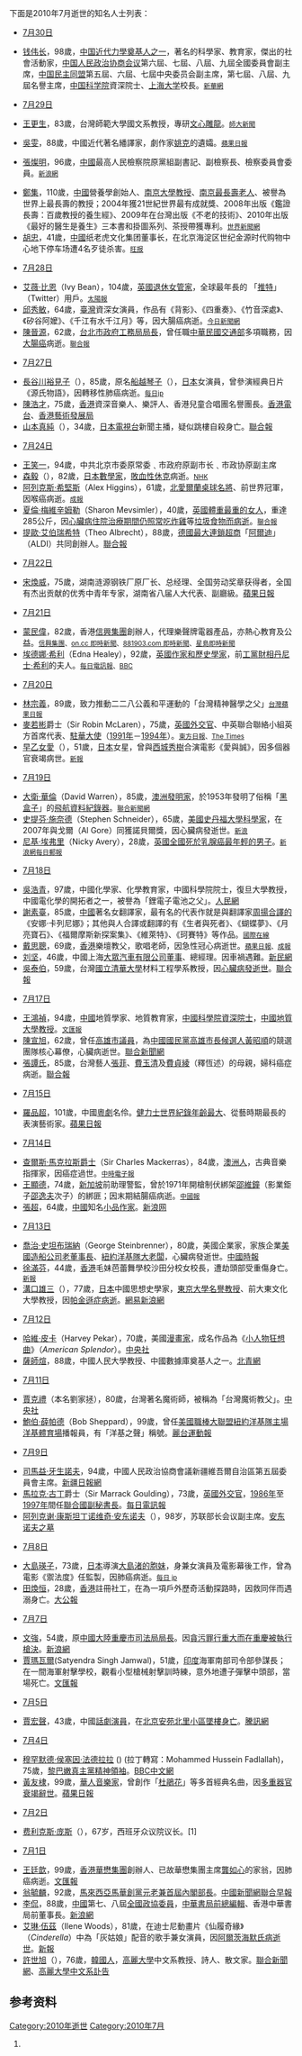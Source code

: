 下面是2010年7月逝世的知名人士列表：

  - [7月30日](../Page/7月30日.md "wikilink")

<!-- end list -->

  - [钱伟长](../Page/钱伟长.md "wikilink")，98歲，[中国近代力學奠基人之一](https://zh.wikipedia.org/wiki/中国 "wikilink")，著名的科學家、教育家，傑出的社會活動家，[中国人民政治协商会议](../Page/中国人民政治协商会议.md "wikilink")第六屆、七屆、八屆、九屆全國委員會副主席，[中国民主同盟](../Page/中国民主同盟.md "wikilink")第五屆、六屆、七屆中央委员会副主席，第七屆、八屆、九屆名譽主席，[中国科学院](../Page/中国科学院.md "wikilink")資深院士、[上海大学](../Page/上海大学.md "wikilink")校長。<small>[新華網](http://news.xinhuanet.com/society/2010-07/30/c_12391685.htm)</small>

<!-- end list -->

  - [7月29日](https://zh.wikipedia.org/wiki/7月29日 "wikilink")

<!-- end list -->

  - [王更生](https://zh.wikipedia.org/wiki/王更生 "wikilink")，83歲，台灣師範大學國文系教授，專研[文心雕龍](https://zh.wikipedia.org/wiki/文心雕龍 "wikilink")。<small>[師大新聞](http://pr.ntnu.edu.tw/pnews2.php?no=4693)</small>

<!-- end list -->

  - [吳雯](https://zh.wikipedia.org/wiki/吳雯 "wikilink")，88歲，中國近代著名繙譯家，劇作家[姚克](../Page/姚克.md "wikilink")的遺孀。<small>[蘋果日報](http://hk.apple.nextmedia.com/template/apple/art_main.php?iss_id=20100811&sec_id=15335&subsec_id=15336&art_id=14332257)</small>

<!-- end list -->

  - [張燦明](https://zh.wikipedia.org/wiki/張燦明 "wikilink")，96歲，[中國](../Page/中國.md "wikilink")最高人民檢察院原黨組副書記、副檢察長、檢察委員會委員。<small>[新浪網](http://news.sina.com.hk/cgi-bin/nw/show.cgi/9/1/1/1819538/1.html)</small>

<!-- end list -->

  - [鄭集](https://zh.wikipedia.org/wiki/鄭集 "wikilink")，110歲，[中國](../Page/中國.md "wikilink")營養學創始人、[南京大學教授](https://zh.wikipedia.org/wiki/南京大學 "wikilink")、[南京最長壽老人](https://zh.wikipedia.org/wiki/南京 "wikilink")、被譽為世界上最長壽的教授；2004年獲21世紀世界最有成就獎、2008年出版《鑑證長壽：百歲教授的養生經》、2009年在台灣出版《不老的技術》、2010年出版《最好的醫生是養生》三本書和掛圖系列、茶授帶獲專利。<small>[世界新聞網](https://archive.is/20130428143616/http://www.worldjournal.com/view/full_news/8950158/article-%E6%9C%80%E9%95%B7%E5%A3%BD%E6%95%99%E6%8E%88%E9%84%AD%E9%9B%86-%E8%BE%AD%E4%B8%96?instance=china_bull)</small>
  - [胡忠](https://zh.wikipedia.org/wiki/胡忠 "wikilink")，41歲，[中國](../Page/中國.md "wikilink")纸老虎文化集团董事长，在北京海淀区世纪金源时代购物中心地下停车场遭4名歹徒杀害。<small>[旺报](https://web.archive.org/web/20100804050130/http://news.chinatimes.com/mainland/0,5245,50504369x112010080100374,00.html)</small>

<!-- end list -->

  - [7月28日](https://zh.wikipedia.org/wiki/7月28日 "wikilink")

<!-- end list -->

  - [艾薇·比恩](https://zh.wikipedia.org/wiki/艾薇·比恩 "wikilink")（Ivy Bean），104歲，[英國退休女管家](https://zh.wikipedia.org/wiki/英國 "wikilink")，全球最年長的 「[推特](https://zh.wikipedia.org/wiki/推特 "wikilink")」（Twitter）用戶。<small>[太陽報](http://the-sun.on.cc/cnt/china_world/20100729/00423_078.html?pubdate=20100729)</small>
  - [邱秀敏](../Page/邱秀敏.md "wikilink")，64歲，[臺灣](../Page/臺灣.md "wikilink")資深女演員，作品有《背影》、《四重奏》、《竹音深處》、《矽谷阿嬤》、《千江有水千江月》等，因大腸癌病逝。<small>[今日新聞網](http://www.nownews.com/2010/07/28/91-2630633.htm)</small>
  - [陳晉源](https://zh.wikipedia.org/wiki/陳晉源 "wikilink")，62歲，[台北市政府工務局局長](https://zh.wikipedia.org/wiki/台北市政府 "wikilink")，曾任職[中華民國交通部](../Page/中華民國交通部.md "wikilink")多項職務，因[大腸癌](../Page/大腸癌.md "wikilink")病逝。<small>[聯合報](https://web.archive.org/web/20100801005459/http://udn.com/NEWS/DOMESTIC/DOM2/5753058.shtml)</small>

<!-- end list -->

  - [7月27日](https://zh.wikipedia.org/wiki/7月27日 "wikilink")

<!-- end list -->

  - [長谷川裕見子](https://zh.wikipedia.org/wiki/長谷川裕見子 "wikilink")（），85歲，原名[船越琴子](https://zh.wikipedia.org/wiki/船越琴子 "wikilink")（），[日本](../Page/日本.md "wikilink")女演員，曾參演經典日片《源氏物語》，因轉移性肺癌病逝。<small>[每日jp](https://archive.is/20130501125002/mainichi.jp/select/person/news/20100728ddm041060105000c.html?link_id=RSH02)</small>
  - [陳浩才](https://zh.wikipedia.org/wiki/陳浩才 "wikilink")，75歲，[香港](../Page/香港.md "wikilink")資深音樂人、樂評人、香港兒童合唱團名譽團長。[香港電台](http://app3.rthk.org.hk/press/main.php?id=390)、[香港藝術發展局](http://www.hkadc.org.hk/tc/content/web.do?page=20100730)
  - [山本真純](https://zh.wikipedia.org/wiki/山本真純 "wikilink")（），34歲，[日本電視台](../Page/日本電視台.md "wikilink")新聞主播，疑似跳樓自殺身亡。[聯合報](https://web.archive.org/web/20111204195654/http://udn.com/NEWS/WORLD/WOR4/5750601.shtml)

<!-- end list -->

  - [7月24日](https://zh.wikipedia.org/wiki/7月24日 "wikilink")

<!-- end list -->

  - [王笑一](../Page/王笑一.md "wikilink")，94歲，中共北京市委原常委﹑市政府原副市长﹑市政协原副主席
  - [森毅](https://zh.wikipedia.org/wiki/森毅 "wikilink")（），82歲，[日本](../Page/日本.md "wikilink")[數學家](https://zh.wikipedia.org/wiki/數學家 "wikilink")，[敗血性休克](../Page/敗血性休克.md "wikilink")病逝。<small>[NHK](https://web.archive.org/web/20100726170105/http://www3.nhk.or.jp/news/html/20100725/t10015953741000.html)</small>
  - [阿列克斯·希堅斯](https://zh.wikipedia.org/wiki/阿列克斯·希堅斯 "wikilink")（Alex Higgins），61歲，[北愛爾蘭桌球名將](https://zh.wikipedia.org/wiki/北愛爾蘭 "wikilink")、前世界冠軍，因喉癌病逝。<small>[成報](http://www.singpao.com/NewsArticle.aspx?NewsID=105367&Lang=tc)</small>
  - [夏倫·梅維辛姆勒](https://zh.wikipedia.org/wiki/夏倫·梅維辛姆勒 "wikilink")（Sharon Mevsimler），40歲，[英國](https://zh.wikipedia.org/wiki/英國 "wikilink")[體重最重的女人](https://zh.wikipedia.org/wiki/體重 "wikilink")，重達285公斤，因[心臟病住院治療期間仍照常吃](https://zh.wikipedia.org/wiki/心臟病 "wikilink")[炸雞](../Page/炸雞.md "wikilink")等[垃圾食物而病逝](https://zh.wikipedia.org/wiki/垃圾食物 "wikilink")。<small>[聯合報](https://web.archive.org/web/20101010233001/http://udn.com/NEWS/WORLD/WOR4/5748535.shtml)</small>
  - [提歐·艾伯瑞希特](../Page/西奥·阿尔布雷希特.md "wikilink")（Theo Albrecht），88歲，[德國最大連鎖](https://zh.wikipedia.org/wiki/德國 "wikilink")[超商](https://zh.wikipedia.org/wiki/超商 "wikilink")「[阿爾迪](https://zh.wikipedia.org/wiki/Aldi "wikilink")」（ALDI）共同創辦人。[聯合報](https://web.archive.org/web/20100804182609/http://udn.com/NEWS/WORLD/WOR4/5762157.shtml)

<!-- end list -->

  - [7月22日](https://zh.wikipedia.org/wiki/7月22日 "wikilink")

<!-- end list -->

  - [宋煥威](https://zh.wikipedia.org/wiki/宋煥威 "wikilink")，75歲，湖南涟源钢铁厂原厂长、总经理、全国劳动奖章获得者，全国有杰出贡献的优秀中青年专家，湖南省八届人大代表、副廳級。[蘋果日報](http://hk.apple.nextmedia.com/template/apple/art_main.php?iss_id=20100817&sec_id=15335&art_id=14352040)

<!-- end list -->

  - [7月21日](https://zh.wikipedia.org/wiki/7月21日 "wikilink")

<!-- end list -->

  - [蒙民偉](../Page/蒙民偉.md "wikilink")，82歲，香港[信興集團](../Page/信興集團.md "wikilink")創辦人，代理樂聲牌電器產品，亦熱心教育及公益。<small>[信興集團](https://web.archive.org/web/20101112171534/http://www.shunhinggroup.com/site/chinese/news_141.aspx)、[on.cc 即時新聞](http://news.on.cc/hknews/index.html?file=ncbrka00_20100721231015)、[881903.com 即時新聞](http://www5.881903.com/apps/newsBoss/html/news/20100721/2010072123330328000.htm)、[星島即時新聞](http://www.singtao.com/breakingnews/20100721a234423.asp)</small>
  - [埃德娜·希利](https://zh.wikipedia.org/wiki/埃德娜·希利 "wikilink")（Edna Healey），92歲，[英國](https://zh.wikipedia.org/wiki/英國 "wikilink")[作家和](https://zh.wikipedia.org/wiki/作家 "wikilink")[歷史學家](https://zh.wikipedia.org/wiki/歷史學家 "wikilink")，前[工黨](https://zh.wikipedia.org/wiki/英國工黨 "wikilink")[財相](https://zh.wikipedia.org/wiki/英國財相 "wikilink")[丹尼士·希利](../Page/丹尼士·希利.md "wikilink")的夫人。<small>[每日電訊報](http://www.telegraph.co.uk/news/obituaries/culture-obituaries/books-obituaries/7906448/Lady-Healey.html)、[BBC](http://www.bbc.co.uk/news/uk-politics-10737970)</small>

<!-- end list -->

  - [7月20日](https://zh.wikipedia.org/wiki/7月20日 "wikilink")

<!-- end list -->

  - [林宗義](../Page/林宗義.md "wikilink")，89歲，致力推動二二八公義和平運動的「台灣精神醫學之父」<small>[台灣蘋果日報](http://tw.nextmedia.com/applenews/article/art_id/32796542/IssueID/20100908)</small>
  - [麥若彬](../Page/麥若彬.md "wikilink")爵士（Sir Robin McLaren），75歲，[英國外交官](https://zh.wikipedia.org/wiki/英國 "wikilink")、中英聯合聯絡小組英方首席代表、[駐華大使](https://zh.wikipedia.org/wiki/英國駐華大使 "wikilink")（[1991年](../Page/1991年.md "wikilink")－[1994年](../Page/1994年.md "wikilink")）。<small>[東方日報](http://orientaldaily.on.cc/cnt/news/20100725/00176_018.html)、[The Times](http://announcements.thetimes.co.uk/obituaries/timesonline-uk/obituary.aspx?n=robin-mclaren&pid=144321577)</small>
  - [早乙女愛](https://zh.wikipedia.org/wiki/早乙女愛 "wikilink")（），51歲，[日本](../Page/日本.md "wikilink")女星，曾與[西城秀樹](../Page/西城秀樹.md "wikilink")合演電影《愛與誠》，因多個器官衰竭病世。<small>[新報](http://www.hkdailynews.com.hk/enews.php?id=113276)</small>

<!-- end list -->

  - [7月19日](https://zh.wikipedia.org/wiki/7月19日 "wikilink")

<!-- end list -->

  - [大衛·華倫](https://zh.wikipedia.org/wiki/大衛·華倫 "wikilink")（David Warren），85歲，[澳洲發明家](https://zh.wikipedia.org/wiki/澳洲 "wikilink")，於1953年發明了俗稱「[黑盒子](https://zh.wikipedia.org/wiki/黑盒子 "wikilink")」的[飛航資料紀錄器](https://zh.wikipedia.org/wiki/飛航資料紀錄器 "wikilink")。<small>[聯合新聞網](http://udn.com/NEWS/WORLD/BREAKINGNEWS5/5738223.shtml)</small>
  - [史提芬·施奈德](https://zh.wikipedia.org/wiki/史提芬·施奈德 "wikilink")（Stephen Schneider），65歲，[美國](https://zh.wikipedia.org/wiki/美國 "wikilink")[史丹福大學科學家](https://zh.wikipedia.org/wiki/史丹福大學 "wikilink")，在2007年與戈爾（Al Gore）同獲諾貝爾獎，因心臟病發逝世。<small>[新浪](http://news.sina.com.hk/cgi-bin/nw/show.cgi/32/1/1/1795102/1.html)</small>
  - [尼基·埃弗里](https://zh.wikipedia.org/wiki/尼基·埃弗里 "wikilink")（Nicky Avery），28歲，[英國全國死於](https://zh.wikipedia.org/wiki/英國 "wikilink")[乳腺癌最年輕的男子](https://zh.wikipedia.org/wiki/乳腺癌 "wikilink")。<small>[新浪網](http://news.sina.com.hk/cgi-bin/nw/show.cgi/9/1/1/1797656/1.html)[每日郵報](http://www.dailymail.co.uk/news/article-1296990/Youngest-man-die-breast-cancer-28-year-old-fought-disease-years.html)</small>

<!-- end list -->

  - [7月18日](https://zh.wikipedia.org/wiki/7月18日 "wikilink")

<!-- end list -->

  - [吳浩青](https://zh.wikipedia.org/wiki/吳浩青 "wikilink")，97歲，中國化學家、化學教育家，中國科學院院士，復旦大學教授，中國電化學的開拓者之一，被譽為「鋰電子電池之父」。[人民網](http://scitech.people.com.cn/GB/12176141.html)
  - [謝素臺](https://zh.wikipedia.org/wiki/謝素臺 "wikilink")，85歲，[中國](../Page/中國.md "wikilink")著名女翻譯家，最有名的代表作就是與翻譯家[周揚合譯的](https://zh.wikipedia.org/wiki/周揚 "wikilink")《安娜·卡列尼娜》；其他與人合譯或翻譯的有《生者與死者》、《蝴蝶夢》、《月亮寶石》、《福爾摩斯新探案集》、《維萊特》、《珂賽特》等作品。<small>[國際在線](http://gb.cri.cn/27824/2010/07/27/3365s2934278.htm)</small>
  - [戴思聰](../Page/戴思聰.md "wikilink")，69歲，[香港](../Page/香港.md "wikilink")樂壇教父，歌唱老師，因急性冠心病逝世。<small>[蘋果日報](http://hk.apple.nextmedia.com/template/apple/art_main.php?iss_id=20100719&sec_id=4104&subsec_id=11866&art_id=14254111)、[成報](http://www.singpao.com/NewsArticle.aspx?NewsID=104236&Lang=tc)</small>
  - [刘坚](https://zh.wikipedia.org/wiki/刘坚_\(大眾汽車\) "wikilink")，46歲，中國上海[大眾汽車有限公司董事](https://zh.wikipedia.org/wiki/大眾汽車 "wikilink")、總經理。因車禍遇難。[新民網](https://web.archive.org/web/20111204144202/http://sh.xinmin.cn/tufa/2010/07/19/5847011.html)
  - [吳泰伯](https://zh.wikipedia.org/wiki/吳泰伯 "wikilink")，59歲，台灣[國立清華大學](../Page/國立清華大學.md "wikilink")材料工程學系教授，因[心臟病發逝世](https://zh.wikipedia.org/wiki/心臟病 "wikilink")。[聯合報](http://mag.udn.com/mag/people/storypage.jsp?f_MAIN_ID=162&f_SUB_ID=927&f_ART_ID=263740)

<!-- end list -->

  - [7月17日](https://zh.wikipedia.org/wiki/7月17日 "wikilink")

<!-- end list -->

  - [王鴻禎](https://zh.wikipedia.org/wiki/王鴻禎 "wikilink")，94歲，[中國](../Page/中國.md "wikilink")地質學家、地質教育家，[中國科學院資深院士](https://zh.wikipedia.org/wiki/中國科學院 "wikilink")，[中國地質大學教授](https://zh.wikipedia.org/wiki/中國地質大學 "wikilink")。<small>[文匯報](http://news.wenweipo.com/2010/07/17/IN1007170119.htm)</small>
  - [陳宣旭](https://zh.wikipedia.org/wiki/陳宣旭 "wikilink")，62歲，曾任[高雄市議員](https://zh.wikipedia.org/wiki/高雄市議員 "wikilink")，為[中國國民黨](../Page/中國國民黨.md "wikilink")[高雄市長候選人](https://zh.wikipedia.org/wiki/2010年中華民國直轄市市長、市議員暨里長選舉 "wikilink")[黃昭順](../Page/黃昭順.md "wikilink")的競選團隊核心幕僚，心臟病逝世。[聯合新聞網](http://udn.com/NEWS/DOMESTIC/BREAKINGNEWS3/5730926.shtml)
  - [張譚氏](https://zh.wikipedia.org/wiki/張譚氏 "wikilink")，85歲，台灣藝人[張菲](../Page/張菲.md "wikilink")、[費玉清](../Page/費玉清.md "wikilink")及[費貞綾](https://zh.wikipedia.org/wiki/費貞綾 "wikilink")（釋恆述）的母親，婦科癌症病逝。[聯合報](https://web.archive.org/web/20100720061011/http://udn.com/NEWS/ENTERTAINMENT/ENT1/5731613.shtml)

<!-- end list -->

  - [7月15日](https://zh.wikipedia.org/wiki/7月15日 "wikilink")

<!-- end list -->

  - [羅品超](../Page/羅品超.md "wikilink")，101歲，中國[粵劇](../Page/粵劇.md "wikilink")名伶。[健力士世界紀錄年齡最大](https://zh.wikipedia.org/wiki/健力士世界紀錄 "wikilink")、從藝時期最長的表演藝術家。[蘋果日報](http://hk.apple.nextmedia.com/template/apple/art_main.php?iss_id=20100716&sec_id=4104&art_id=14246211)

<!-- end list -->

  - [7月14日](https://zh.wikipedia.org/wiki/7月14日 "wikilink")

<!-- end list -->

  - [查爾斯·馬克拉斯爵士](https://zh.wikipedia.org/wiki/查爾斯·馬克拉斯 "wikilink")（Sir Charles Mackerras），84歲，[澳洲人](https://zh.wikipedia.org/wiki/澳洲 "wikilink")，古典音樂指揮家，因癌症過世。<small>[中時電子報](http://news.chinatimes.com/world/0,5246,130504x132010071501353,00.html)</small>
  - [王顯德](https://zh.wikipedia.org/wiki/王顯德 "wikilink")，74歲，[新加坡](../Page/新加坡.md "wikilink")前助理警監，曾於1971年開槍制伏綁架[邵維鐘](https://zh.wikipedia.org/wiki/邵維鐘 "wikilink")（影業鉅子[邵逸夫](../Page/邵逸夫.md "wikilink")次子）的綁匪；因末期結腸癌病逝。<small>[中國報](http://www.chinapress.com.my/content_new.asp?dt=2010-07-18&sec=world&art=0718wf49.txt)</small>
  - [張超](https://zh.wikipedia.org/wiki/張超_\(小說家\) "wikilink")，64歲，[中國](../Page/中國.md "wikilink")知名[小品](https://zh.wikipedia.org/wiki/小品 "wikilink")[作家](https://zh.wikipedia.org/wiki/作家 "wikilink")。[新浪网](http://news.sina.com.cn/o/2010-07-17/054617819936s.shtml)

<!-- end list -->

  - [7月13日](https://zh.wikipedia.org/wiki/7月13日 "wikilink")

<!-- end list -->

  - [喬治·史坦布瑞納](../Page/喬治·史坦布瑞納.md "wikilink")（George Steinbrenner），80歲，美國企業家，家族企業[美國造船公司老董事長](https://zh.wikipedia.org/wiki/美國造船公司 "wikilink")、[紐約洋基隊大老闆](https://zh.wikipedia.org/wiki/紐約洋基隊 "wikilink")，心臟病發逝世。[中國時報](https://web.archive.org/web/20100821081908/http://news.chinatimes.com/realtime/0,5255,110104x112010071400598,00.html)
  - [徐滿芬](https://zh.wikipedia.org/wiki/徐滿芬 "wikilink")，44歲，[香港](../Page/香港.md "wikilink")毛妹芭蕾舞學校沙田分校女校長，遭劫頭部受重傷身亡。<small>[新報](http://www.hkdailynews.com.hk/news.php?id=110927)</small>
  - [溝口雄三](../Page/溝口雄三.md "wikilink")（），77歲，[日本](../Page/日本.md "wikilink")中國思想史學家，[東京大學名譽教授](https://zh.wikipedia.org/wiki/東京大學 "wikilink")、前大東文化大學教授，因[帕金遜症病逝](https://zh.wikipedia.org/wiki/帕金遜症 "wikilink")。[網易](http://news.163.com/10/0719/09/6BUR0F5100014AED.html)[新浪網](http://news.sina.com.hk/cgi-bin/nw/show.cgi/32/1/1/1794242/1.html)

<!-- end list -->

  - [7月12日](https://zh.wikipedia.org/wiki/7月12日 "wikilink")

<!-- end list -->

  - [哈維·皮卡](https://zh.wikipedia.org/wiki/哈維·皮卡 "wikilink")（Harvey Pekar），70歲，美國[漫畫家](https://zh.wikipedia.org/wiki/漫畫家 "wikilink")，成名作品為《[小人物狂想曲](../Page/小人物狂想曲.md "wikilink")》（*American Splendor*）。[中央社](https://web.archive.org/web/20111204195216/http://www2.cna.com.tw/ShowNews/WebNews_Detail.aspx?Type=FirstNews&ID=201007130027)
  - [薩師煊](https://zh.wikipedia.org/wiki/薩師煊 "wikilink")，88歲，中國人民大學教授、中國數據庫奠基人之一。[北青網](https://web.archive.org/web/20111204154611/http://fzwb.ynet.com/article.jsp?oid=67668873)

<!-- end list -->

  - [7月11日](https://zh.wikipedia.org/wiki/7月11日 "wikilink")

<!-- end list -->

  - [賈克禮](https://zh.wikipedia.org/wiki/賈克禮 "wikilink")（本名劉家拯），80歲，台灣著名魔術師，被稱為「台灣魔術教父」。[中央社](https://web.archive.org/web/20160304114607/http://www.cna.com.tw/ShowNews/Detail.aspx?pNewsID=201007240095&pType0=aALL&pTypeSel=0)
  - [鮑伯·薛帕德](https://zh.wikipedia.org/wiki/鮑伯·薛帕德 "wikilink")（Bob Sheppard），99歲，曾任[美國職棒大聯盟](https://zh.wikipedia.org/wiki/美國職棒大聯盟 "wikilink")[紐約洋基隊主場](https://zh.wikipedia.org/wiki/紐約洋基隊 "wikilink")[洋基體育場](../Page/洋基體育場.md "wikilink")播報員，有「洋基之聲」稱號。[麗台運動報](http://www.ltsports.com.tw/main/news.asp?no=79046&N_Class=2)

<!-- end list -->

  - [7月9日](https://zh.wikipedia.org/wiki/7月9日 "wikilink")

<!-- end list -->

  - [司馬益·牙生諾夫](https://zh.wikipedia.org/wiki/司馬益·牙生諾夫 "wikilink")，94歲，中國人民政治協商會議新疆維吾爾自治區第五屆委員會主席。[新疆日報網](http://www.xjdaily.com.cn/news/xinjiang/xjyw/447740.shtml)
  - [馬拉克·古丁](../Page/馬拉克·古丁.md "wikilink")爵士（Sir Marrack Goulding），73歲，[英國](https://zh.wikipedia.org/wiki/英國 "wikilink")[外交官](../Page/外交官.md "wikilink")，[1986年](../Page/1986年.md "wikilink")至[1997年](../Page/1997年.md "wikilink")間任[聯合國](https://zh.wikipedia.org/wiki/聯合國 "wikilink")[副秘書長](https://zh.wikipedia.org/wiki/聯合國副秘書長 "wikilink")。[每日電訊報](http://www.telegraph.co.uk/news/obituaries/politics-obituaries/7890997/Sir-Marrack-Goulding.html)
  - [阿列克谢·康斯坦丁诺维奇·安东诺夫](../Page/阿列克谢·康斯坦丁诺维奇·安东诺夫.md "wikilink")（），98岁，苏联部长会议副主席。[安东诺夫之墓](http://www.moscow-tombs.ru/2010/antonov_ak.htm)

<!-- end list -->

  - [7月8日](https://zh.wikipedia.org/wiki/7月8日 "wikilink")

<!-- end list -->

  - [大島瑛子](https://zh.wikipedia.org/wiki/大島瑛子 "wikilink")，73歲，[日本](../Page/日本.md "wikilink")導演[大島渚的胞妹](https://zh.wikipedia.org/wiki/大島渚 "wikilink")，身兼女演員及電影幕後工作，曾為電影《禦法度》任監製，因肺癌病逝。<small>[每日 jp](https://web.archive.org/web/20100717012409/http://mainichi.jp/enta/cinema/news/20100714k0000e040027000c.html)</small>
  - [田煥恒](https://zh.wikipedia.org/wiki/田煥恒 "wikilink")，28歲，[香港](../Page/香港.md "wikilink")註冊社工，在為一項戶外歷奇活動探路時，因救同伴而遇溺身亡。[大公報](http://www.takungpao.com.hk/news/10/07/09/images_0708-1283355.htm)

<!-- end list -->

  - [7月7日](https://zh.wikipedia.org/wiki/7月7日 "wikilink")

<!-- end list -->

  - [文強](https://zh.wikipedia.org/wiki/文強_\(重慶\) "wikilink")，54歲，原[中國大陸](https://zh.wikipedia.org/wiki/中國大陸 "wikilink")[重慶市司法局局長](https://zh.wikipedia.org/wiki/重慶市 "wikilink")。因[貪污罪行重大而在重慶被執行槍決](https://zh.wikipedia.org/wiki/貪污 "wikilink")。[新浪網](http://news.sina.com.cn/c/2010-07-07/105020627860.shtml)
  - [賈瑪瓦爾](https://zh.wikipedia.org/wiki/賈瑪瓦爾 "wikilink")(Satyendra Singh Jamwal)，51歲，[印度](../Page/印度.md "wikilink")海軍南部司令部參謀長；在一間海軍射擊學校，觀看小型槍械射擊訓時練，意外地遭子彈擊中頭部，當場死亡。[文匯報](http://news.wenweipo.com/2010/07/08/IN1007080044.htm)

<!-- end list -->

  - [7月5日](https://zh.wikipedia.org/wiki/7月5日 "wikilink")

<!-- end list -->

  - [賈宏聲](https://zh.wikipedia.org/wiki/賈宏聲 "wikilink")，43歲，中國[話劇演員](https://zh.wikipedia.org/wiki/話劇 "wikilink")，在[北京安苑北里小區墜樓身亡](https://zh.wikipedia.org/wiki/北京 "wikilink")。[騰訊網](http://ent.qq.com/a/20100705/000743.htm)

<!-- end list -->

  - [7月4日](../Page/7月4日.md "wikilink")

<!-- end list -->

  - [穆罕默德·侯塞因·法德拉拉](https://zh.wikipedia.org/wiki/穆罕默德·侯塞因·法德拉拉 "wikilink") () (拉丁轉寫：Mohammed Hussein Fadlallah)，75歲，[黎巴嫩](../Page/黎巴嫩.md "wikilink")[真主黨](https://zh.wikipedia.org/wiki/真主黨 "wikilink")[精神領袖](https://zh.wikipedia.org/wiki/精神領袖 "wikilink")。[BBC中文網](http://www.bbc.co.uk/zhongwen/trad/world/2010/07/100701_lebanon_cleric.shtml)
  - [黃友棣](../Page/黃友棣.md "wikilink")，99歲，[華人](https://zh.wikipedia.org/wiki/華人 "wikilink")[音樂家](https://zh.wikipedia.org/wiki/音樂家 "wikilink")，曾創作「[杜鵑花](https://zh.wikipedia.org/wiki/杜鵑花_\(歌曲\) "wikilink")」等多首經典名曲，因[多重器官衰竭辭世](https://zh.wikipedia.org/wiki/多重器官衰竭 "wikilink")。[蘋果日報](http://hk.apple.nextmedia.com/template/apple/art_main.php?iss_id=20100706&sec_id=15335&subsec_id=15336&art_id=14208753)

<!-- end list -->

  - [7月2日](../Page/7月2日.md "wikilink")

<!-- end list -->

  - [费利克斯·庞斯](https://zh.wikipedia.org/wiki/费利克斯·庞斯 "wikilink")（），67岁，西班牙众议院议长。\[1\]

<!-- end list -->

  - [7月1日](../Page/7月1日.md "wikilink")

<!-- end list -->

  - [王廷歆](../Page/王廷歆.md "wikilink")，99歲，[香港](../Page/香港.md "wikilink")[華懋集團](../Page/華懋集團.md "wikilink")創辦人、已故華懋集團主席[龔如心](../Page/龔如心.md "wikilink")的家翁，因肺癌病逝。[文匯報](http://paper.wenweipo.com/2010/07/09/HK1007090008.htm)
  - [翁毓麟](../Page/翁毓麟.md "wikilink")，92歲，[馬來西亞馬華創黨元老兼首屆內閣部長](https://zh.wikipedia.org/wiki/馬來西亞 "wikilink")。[中國新聞網](http://www.chinanews.com.cn/hr/2010/07-02/2376917.shtml)[聯合早報](http://www.zaobao.com/yx/yx100702_003.shtml)
  - [李侃](https://zh.wikipedia.org/wiki/李侃_\(全國政協\) "wikilink")，88歲，[中國](../Page/中國.md "wikilink")第七、八屆[全國政協委員](https://zh.wikipedia.org/wiki/全國政協 "wikilink")，[中華書局前總編輯](https://zh.wikipedia.org/wiki/中華書局 "wikilink")、香港中華書局前董事長。[新浪網](http://news.sina.com.hk/cgi-bin/nw/show.cgi/9/1/1/1773502/1.html)
  - [艾琳·伍茲](../Page/艾琳·伍茲.md "wikilink")（Ilene Woods），81歲，在迪士尼動畫片《仙履奇緣》（*Cinderella*）中為「灰姑娘」配音的歌手兼女演員，因[阿爾茨海默氏病逝世](https://zh.wikipedia.org/wiki/阿茲海默氏症 "wikilink")。[新報](http://www.hkdailynews.com.hk/enews.php?id=109016)
  - [許世旭](../Page/許世旭.md "wikilink")（），76歲，[韓國人](https://zh.wikipedia.org/wiki/韓國人 "wikilink")，[高麗大學](../Page/高麗大學.md "wikilink")中文系教授、詩人、散文家。[聯合新聞網](http://udn.com/NEWS/READING/X5/5702157.shtml)、[高麗大學中文系訃告](http://www2.korea.ac.kr:8086/servlet/wizard.servlet.contents.k2board.k2boardMainServlet?client_id=chinaweb&handle=1&command=view&curPage=1&board_seq=408&b_type=N)

## 参考资料

[Category:2010年逝世](https://zh.wikipedia.org/wiki/Category:2010年逝世 "wikilink") [Category:2010年7月](https://zh.wikipedia.org/wiki/Category:2010年7月 "wikilink")

1.